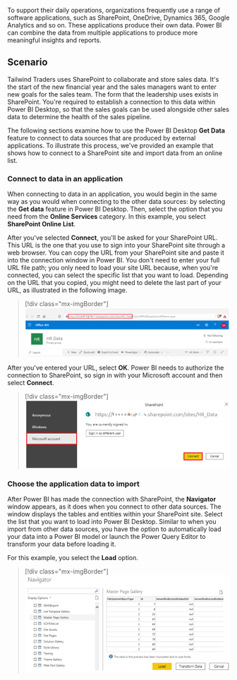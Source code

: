 
To support their daily operations, organizations frequently use a range
of software applications, such as SharePoint, OneDrive, Dynamics 365,
Google Analytics and so on. These applications produce their own data.
Power BI can combine the data from multiple applications to produce more
meaningful insights and reports.

## Scenario

Tailwind Traders uses SharePoint to collaborate and store sales
data. It's the start of the new financial year and the sales
managers want to enter new goals for the sales team. The form that the leadership uses exists in SharePoint. You're required to establish a
connection to this data within Power BI Desktop, so that the sales goals
can be used alongside other sales data to determine the health of the
sales pipeline.

The following sections examine how to use the Power BI Desktop **Get Data** feature to connect to data sources that are produced by external applications. To illustrate this process, we've provided an example that shows how to connect to a SharePoint site and import data from an online list.  

### Connect to data in an application

When connecting to data in an application, you would begin in the same
way as you would when connecting to the other data sources:
by selecting the **Get data** feature in Power BI Desktop. Then, select
the option that you need from the **Online Services** category. In this
example, you select **SharePoint Online List**.  

After you've selected **Connect**, you'll be asked for your
SharePoint URL. This URL is the one that you use to sign into your
SharePoint site through a web browser. You can copy the URL from your
SharePoint site and paste it into the connection window in Power BI. You
don't need to enter your full URL file path; you only need to load your
site URL because, when you're connected, you can select the specific
list that you want to load. Depending on the URL that you copied, you
might need to delete the last part of your URL, as illustrated in the
following image.

> [!div class="mx-imgBorder"]
> [![Screenshot of the SharePoint Online List U R L.](../media/5-sharepoint-url-orig-location-ssm.png)](../media/5-sharepoint-url-orig-location-ssm.png#lightbox)

After you've entered your URL, select **OK**. Power BI needs to
authorize the connection to SharePoint, so sign in with your Microsoft
account and then select **Connect**.

> [!div class="mx-imgBorder"]
> [![Screenshot of the Authorization step to get access to SharePoint.](../media/5-authorization-step-sharepoint-access-ssm.png)](../media/5-authorization-step-sharepoint-access-ssm.png#lightbox)

### Choose the application data to import

After Power BI has made the connection with SharePoint, the
**Navigator** window appears, as it does when you connect to other data
sources. The window displays the tables and entities within your
SharePoint site. Select the list that you want to load into Power BI
Desktop. Similar to when you import from other data sources, you have
the option to automatically load your data into a Power BI model or launch
the Power Query Editor to transform your data before loading it.

For this example, you select the **Load** option.

> [!div class="mx-imgBorder"]
> [![Screenshot of the Navigator window view with available tables.](../media/5-navigator-window-view-tables-ss.png)](../media/5-navigator-window-view-tables-ss.png#lightbox)

